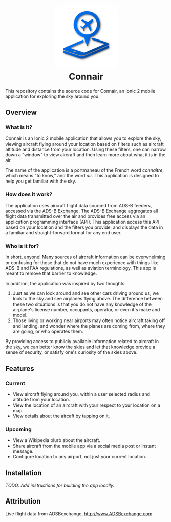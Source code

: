 
<h1 align="center">
<img width="200px" src="https://raw.githubusercontent.com/timtheguy/Connair/master/resources/icon_alt.png"><br>
Connair
</h1>
This repository contains the source code for Connair, an Ionic 2 mobile application for exploring the sky around you.

## Overview
### What is it?
Connair is an Ionic 2 mobile application that allows you to explore the sky, viewing aircraft flying around your location based on filters such as aircraft altitude and distance from your location. Using these filters, one can narrow down a "window" to view aircraft and then learn more about what it is in the air.

The name of the application is a portmaneau of the French word _connaître_, which means "to know," and the word _air_. This application is designed to help you get familiar with the sky.  

### How does it work?
The application uses aircraft flight data sourced from ADS-B feeders, accessed via the [ADS-B Exchange](https://www.adsbexchange.com/). The ADS-B Exchange aggregates all flight data transmitted over the air and provides free access via an application programming interface (API). This application access this API based on your location and the filters you provide, and displays the data in a familiar and straight-forward format for any end user.

### Who is it for?
In short, anyone! Many sources of aircraft information can be overwhelming or confusing for those that do not have much experience with things like ADS-B and FAA regulations, as well as aviation terminology. This app is meant to remove that barrier to knowledge.

In addition, the application was inspired by two thoughts:
1. Just as we can look around and see other cars driving around us, we look to the sky and see airplanes flying above. The difference between these two situations is that you do not have any knowledge of the airplane's license number, occupants, operator, or even it's make and model. 
2. Those living or working near airports may often notice aircraft taking off and landing, and wonder where the planes are coming from, where they are going, or who operates them.

By providing access to publicly available information related to aircraft in the sky, we can better know the skies and let that knowledge provide a sense of security, or satisfy one's curiosity of the skies above.

## Features
### Current
* View aircraft flying around you, within a user selected radius and altitude from your location.
* View the location of an aircraft with your respect to your location on a map.
* View details about the aircaft by tapping on it.

### Upcoming
* View a Wikipedia blurb about the aircraft.
* Share aircraft from the mobile app via a social media post or instant message.
* Configure location to any airport, not just your current location.

## Installation
_TODO: Add instructions for building the app locally._

## Attribution
Live flight data from ADSBexchange, http://www.ADSBexchange.com

